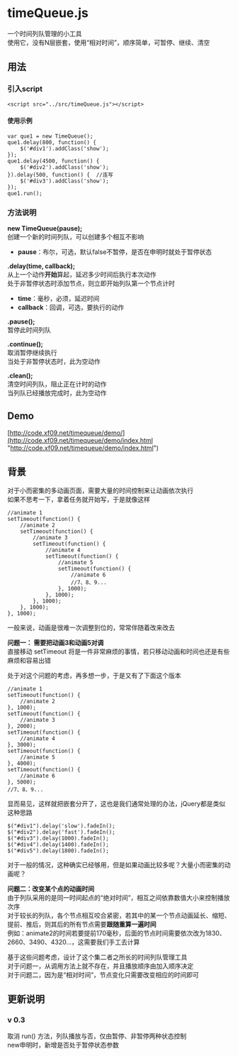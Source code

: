# timeQueue.js #

一个时间列队管理的小工具  
使用它，没有N层嵌套，使用“相对时间”，顺序简单，可暂停、继续、清空

## 用法 ##

### 引入script ###
	<script src="../src/timeQueue.js"></script>

#### 使用示例 ####

	var que1 = new TimeQueue();
	que1.delay(800, function() {
		$('#div1').addClass('show');
	});
	que1.delay(4500, function() {
		$('#div2').addClass('show');
	}).delay(500, function() {	//连写
		$('#div3').addClass('show');
	});
	que1.run();

### 方法说明 ###

**new TimeQueue(pause);**  
创建一个新的时间列队，可以创建多个相互不影响  
- **pause**：布尔，可选，默认false不暂停，是否在申明时就处于暂停状态

**.delay(time, callback);**  
从上一个动作**开始**算起，延迟多少时间后执行本次动作  
处于非暂停状态时添加节点，则立即开始列队第一个节点计时  
- **time**：毫秒，必须，延迟时间  
- **callback**：回调，可选，要执行的动作

**.pause();**  
暂停此时间列队

**.continue();**  
取消暂停继续执行  
当处于非暂停状态时，此为空动作

**.clean();**  
清空时间列队，阻止正在计时的动作  
当列队已经播放完成时，此为空动作

## Demo ##
[http://code.xf09.net/timequeue/demo/](http://code.xf09.net/timequeue/demo/index.html "http://code.xf09.net/timequeue/demo/index.html")

## 背景 ##

对于小而密集的多动画页面，需要大量的时间控制来让动画依次执行  
如果不思考一下，拿着任务就开始写，于是就像这样

	//animate 1	
	setTimeout(function() {
		//animate 2
		setTimeout(function() {
			//animate 3
			setTimeout(function() {
				//animate 4
				setTimeout(function() {
					//animate 5
					setTimeout(function() {
						//animate 6
						//7、8、9...
					}, 1000);
				}, 1000);
			}, 1000);
		}, 1000);
	}, 1000);

一般来说，动画是很难一次调整到位的，常常伴随着改来改去  

**问题一： 需要把动画3和动画5对调**   
直接移动 setTimeout 将是一件非常麻烦的事情，若只移动动画和时间也还是有些麻烦和容易出错

处于对这个问题的考虑，再多想一步，于是又有了下面这个版本

	//animate 1
	setTimeout(function() {
		//animate 2
	}, 1000);
	setTimeout(function() {
		//animate 3
	}, 2000);
	setTimeout(function() {
		//animate 4
	}, 3000);
	setTimeout(function() {
		//animate 5
	}, 4000);
	setTimeout(function() {
		//animate 6
	}, 5000);
	//7、8、9...

显而易见，这样就把嵌套分开了，这也是我们通常处理的办法，jQuery都是类似这种思路

    $("#div1").delay('slow').fadeIn();
    $("#div2").delay('fast').fadeIn();
    $("#div3").delay(1000).fadeIn();
    $("#div4").delay(1400).fadeIn();
    $("#div5").delay(1800).fadeIn();

对于一般的情况，这种确实已经够用，但是如果动画比较多呢？大量小而密集的动画呢？

**问题二：改变某个点的动画时间**  
由于列队采用的是同一时间起点的“绝对时间”，相互之间依靠数值大小来控制播放次序  
对于较长的列队，各个节点相互咬合紧密，若其中的某一个节点动画延长、缩短、提前、推后，则其后的所有节点需要**跟随重算一遍时间**  
例如：animate2的时间若要提前170毫秒，后面的节点时间需要依次改为1830、2660、3490、4320...，这需要我们手工去计算

基于这些问题考虑，设计了这个集二者之所长的时间列队管理工具  
对于问题一，从调用方法上就不存在，并且播放顺序由加入顺序决定  
对于问题二，因为是“相对时间”，节点变化只需要改变相应的时间即可

## 更新说明 ##

### v 0.3 ###
取消 run() 方法，列队播放与否，仅由暂停、非暂停两种状态控制  
new申明时，新增是否处于暂停状态参数